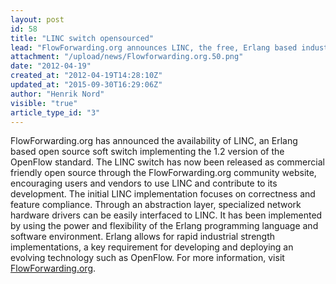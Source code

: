 ```yaml
---
layout: post
id: 58
title: "LINC switch opensourced"
lead: "FlowForwarding.org announces LINC, the free, Erlang based industry supported, OpenFlow soft-switch supporting OpenFlow 1.2! "
attachment: "/upload/news/Flowforwarding.org.50.png"
date: "2012-04-19"
created_at: "2012-04-19T14:28:10Z"
updated_at: "2015-09-30T16:29:06Z"
author: "Henrik Nord"
visible: "true"
article_type_id: "3"
---
```


 FlowForwarding.org has announced the availability of LINC, an Erlang based open source soft switch implementing the 1.2 version of the OpenFlow standard. The LINC switch has now been released as commercial friendly open source through the FlowForwarding.org community website, encouraging users and vendors to use LINC and contribute to its development. The initial LINC implementation focuses on correctness and feature compliance. Through an abstraction layer, specialized network hardware drivers can be easily interfaced to LINC. It has been implemented by using the power and flexibility of the Erlang programming language and software environment. Erlang allows for rapid industrial strength implementations, a key requirement for developing and deploying an evolving technology such as OpenFlow. For more information, visit [FlowForwarding.org](http://www.FlowForwarding.org).
